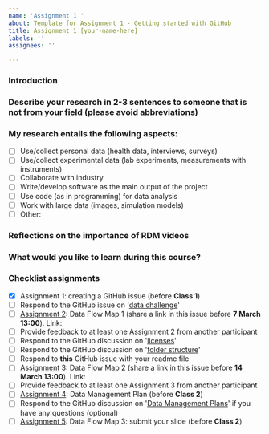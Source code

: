 ```yaml
---
name: 'Assignment 1 '
about: Template for Assignment 1 - Getting started with GitHub
title: Assignment 1 [your-name-here]
labels: ''
assignees: ''

---
```


<!-- Anything between these arrows will not show in the preview of the issue: it is hidden text! In the arrows you can find brief explanations about the rest of the template. You can also delete the explanations if you'd like -->

### Introduction
<!-- Please briefly introduce yourself here, for example: Hi all, my name is Esther Plomp and I'm the Faculty's Data Steward. I also have two cats!-->

### Describe your research in 2-3 sentences to someone that is not from your field (please avoid abbreviations)
<!-- My research focuses on the development of a new method to study the mobility patterns in humans. By analysing the neodymium isotope composition of the enamel of human teeth you can provide an approximation of where the individual grew up (as the isotopic composition is related to the food/water you consume.)-->

### My research entails the following aspects: 
<!--Select as many aspects below that apply to your research project.-->
- [ ] Use/collect personal data (health data, interviews, surveys)
- [ ] Use/collect experimental data (lab experiments, measurements with instruments)
- [ ] Collaborate with industry
- [ ] Write/develop software as the main output of the project
- [ ] Use code (as in programming) for data analysis
- [ ] Work with large data (images, simulation models)
- [ ] Other: 

### Reflections on the importance of RDM videos
<!--Reflect about what you heard on the video and briefly write your thoughts and your horror stories in less than 5 sentences.-->

### What would you like to learn during this course? 
<!--Are there any things in particular that you would like to get out of this course? Do you have any goals that you would like to work on?-->

### Checklist assignments 
<!--Use the checklist below for yourself to check off your progress in this course.-->
- [x] Assignment 1: creating a GitHub issue (before **Class 1**)
- [ ] Respond to the GitHub issue on '[data challenge](https://github.com/EstherPlomp/TNW-RDM-101/discussions/33)'
- [ ] [Assignment 2](https://estherplomp.github.io/TNW-RDM-101/06-Assignment-Data-Flow-Map-1.html): Data Flow Map 1 (share a link in this issue before **7 March 13:00**). Link: 
- [ ] Provide feedback to at least one Assignment 2 from another participant
- [ ] Respond to the GitHub discussion on '[licenses](https://github.com/EstherPlomp/TNW-RDM-101/discussions/34)'
- [ ] Respond to the GitHub discussion on '[folder structure](https://github.com/EstherPlomp/TNW-RDM-101/discussions/36)'
- [ ] Respond to **this** GitHub issue with your readme file
- [ ] [Assignment 3](https://estherplomp.github.io/TNW-RDM-101/11-Assignment-Data-Flow-Map-2.html): Data Flow Map 2 (share a link in this issue before **14 March 13:00**). Link:  
- [ ] Provide feedback to at least one Assignment 3 from another participant
- [ ] [Assignment 4](https://estherplomp.github.io/TNW-RDM-101/13-Assignment-DMP.html): Data Management Plan (before **Class 2**)
- [ ] Respond to the GitHub discussion on '[Data Management Plans](https://github.com/EstherPlomp/TNW-RDM-101/discussions/35)' if you have any questions (optional)
- [ ] [Assignment 5](https://estherplomp.github.io/TNW-RDM-101/14-Assignment-Data-Flow-Map-3.html): Data Flow Map 3: submit your slide (before **Class 2**)
